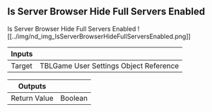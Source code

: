 ## Is Server Browser Hide Full Servers Enabled
Is Server Browser Hide Full Servers Enabled
![[../img/nd_img_IsServerBrowserHideFullServersEnabled.png]]

|Inputs||
|--|--|
| Target | TBLGame User Settings Object Reference |

|Outputs||
|--|--|
| Return Value | Boolean |
